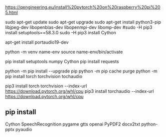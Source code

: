 https://qengineering.eu/install%20pytorch%20on%20raspberry%20pi%205.html


sudo apt-get update
sudo apt-get upgrade
sudo apt-get install python3-pip libjpeg-dev libopenblas-dev libopenmpi-dev libomp-dev
#sudo -H pip3 install setuptools==58.3.0
sudo -H pip3 install Cython

apt-get install portaudio19-dev


python -m venv name-env
source name-env/bin/activate

pip install setuptools numpy Cython
pip install requests

python -m pip install --upgrade pip
python -m pip cache purge
python -m pip install torch torchvision tochaudio

pip3 install torch torchvision --index-url https://download.pytorch.org/whl/cpu
pip3 install torchaudio --index-url https://download.pytorch.org/whl/cpu


pip install
---
Cython
SpeechRecognition
pygame
gtts
openai
PyPDF2
docx2txt
python-pptx
pyaudio